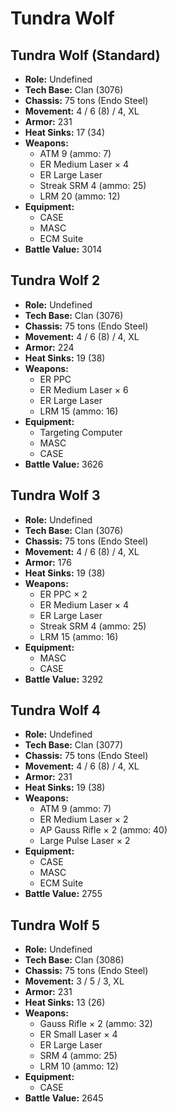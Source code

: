 # Tundra Wolf
## Tundra Wolf (Standard)
- **Role:** Undefined
- **Tech Base:** Clan (3076)
- **Chassis:** 75 tons (Endo Steel)
- **Movement:** 4 / 6 (8) / 4, XL
- **Armor:** 231
- **Heat Sinks:** 17 (34)
- **Weapons:**
  - ATM 9 (ammo: 7)
  - ER Medium Laser × 4
  - ER Large Laser
  - Streak SRM 4 (ammo: 25)
  - LRM 20 (ammo: 12)
- **Equipment:**
  - CASE
  - MASC
  - ECM Suite
- **Battle Value:** 3014

## Tundra Wolf 2
- **Role:** Undefined
- **Tech Base:** Clan (3076)
- **Chassis:** 75 tons (Endo Steel)
- **Movement:** 4 / 6 (8) / 4, XL
- **Armor:** 224
- **Heat Sinks:** 19 (38)
- **Weapons:**
  - ER PPC
  - ER Medium Laser × 6
  - ER Large Laser
  - LRM 15 (ammo: 16)
- **Equipment:**
  - Targeting Computer
  - MASC
  - CASE
- **Battle Value:** 3626

## Tundra Wolf 3
- **Role:** Undefined
- **Tech Base:** Clan (3076)
- **Chassis:** 75 tons (Endo Steel)
- **Movement:** 4 / 6 (8) / 4, XL
- **Armor:** 176
- **Heat Sinks:** 19 (38)
- **Weapons:**
  - ER PPC × 2
  - ER Medium Laser × 4
  - ER Large Laser
  - Streak SRM 4 (ammo: 25)
  - LRM 15 (ammo: 16)
- **Equipment:**
  - MASC
  - CASE
- **Battle Value:** 3292

## Tundra Wolf 4
- **Role:** Undefined
- **Tech Base:** Clan (3077)
- **Chassis:** 75 tons (Endo Steel)
- **Movement:** 4 / 6 (8) / 4, XL
- **Armor:** 231
- **Heat Sinks:** 19 (38)
- **Weapons:**
  - ATM 9 (ammo: 7)
  - ER Medium Laser × 2
  - AP Gauss Rifle × 2 (ammo: 40)
  - Large Pulse Laser × 2
- **Equipment:**
  - CASE
  - MASC
  - ECM Suite
- **Battle Value:** 2755

## Tundra Wolf 5
- **Role:** Undefined
- **Tech Base:** Clan (3086)
- **Chassis:** 75 tons (Endo Steel)
- **Movement:** 3 / 5 / 3, XL
- **Armor:** 231
- **Heat Sinks:** 13 (26)
- **Weapons:**
  - Gauss Rifle × 2 (ammo: 32)
  - ER Small Laser × 4
  - ER Large Laser
  - SRM 4 (ammo: 25)
  - LRM 10 (ammo: 12)
- **Equipment:**
  - CASE
- **Battle Value:** 2645

